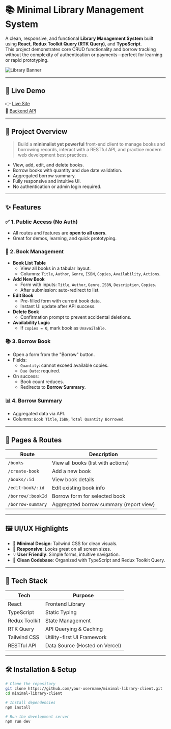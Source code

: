 # 📚 Minimal Library Management System

A clean, responsive, and functional **Library Management System** built using **React**, **Redux Toolkit Query (RTK Query)**, and **TypeScript**.  
This project demonstrates core CRUD functionality and borrow tracking without the complexity of authentication or payments—perfect for learning or rapid prototyping.

![Library Banner](https://i.ibb.co/bwjsjZz/6899308.jpg) <!-- Replace with your own banner if needed -->

---

## 🚀 Live Demo

👉 [Live Site](https://library-management-client-theta.vercel.app/)  
🔗 [Backend API](https://library-management-api-pearl.vercel.app/)

---

## 🧠 Project Overview

> Build a **minimalist yet powerful** front-end client to manage books and borrowing records, interact with a RESTful API, and practice modern web development best practices.

- View, add, edit, and delete books.
- Borrow books with quantity and due date validation.
- Aggregated borrow summary.
- Fully responsive and intuitive UI.
- No authentication or admin login required.

---

## ✨ Features

### ✅ 1. Public Access (No Auth)
- All routes and features are **open to all users**.
- Great for demos, learning, and quick prototyping.

### 📖 2. Book Management
- **Book List Table**
  - View all books in a tabular layout.
  - Columns: `Title`, `Author`, `Genre`, `ISBN`, `Copies`, `Availability`, `Actions`.
- **Add New Book**
  - Form with inputs: `Title`, `Author`, `Genre`, `ISBN`, `Description`, `Copies`.
  - After submission: auto-redirect to list.
- **Edit Book**
  - Pre-filled form with current book data.
  - Instant UI update after API success.
- **Delete Book**
  - Confirmation prompt to prevent accidental deletions.
- **Availability Logic**
  - If `copies = 0`, mark book as `Unavailable`.

### 📚 3. Borrow Book
- Open a form from the "Borrow" button.
- Fields:
  - `Quantity`: cannot exceed available copies.
  - `Due Date`: required.
- On success:
  - Book count reduces.
  - Redirects to **Borrow Summary**.

### 📊 4. Borrow Summary
- Aggregated data via API.
- Columns: `Book Title`, `ISBN`, `Total Quantity Borrowed`.

---

## 🧩 Pages & Routes

| Route              | Description                                      |
|-------------------|--------------------------------------------------|
| `/books`          | View all books (list with actions)               |
| `/create-book`    | Add a new book                                   |
| `/books/:id`      | View book details                                |
| `/edit-book/:id`  | Edit existing book info                          |
| `/borrow/:bookId` | Borrow form for selected book                    |
| `/borrow-summary` | Aggregated borrow summary (report view)          |

---

## 🖼️ UI/UX Highlights

- 🎯 **Minimal Design**: Tailwind CSS for clean visuals.
- 📱 **Responsive**: Looks great on all screen sizes.
- 💡 **User Friendly**: Simple forms, intuitive navigation.
- 🧼 **Clean Codebase**: Organized with TypeScript and Redux Toolkit Query.

---

## 🔧 Tech Stack

| Tech             | Purpose                      |
|------------------|------------------------------|
| React            | Frontend Library             |
| TypeScript       | Static Typing                |
| Redux Toolkit    | State Management             |
| RTK Query        | API Querying & Caching       |
| Tailwind CSS     | Utility-first UI Framework   |
| RESTful API      | Data Source (Hosted on Vercel)|

---

## 🛠️ Installation & Setup

```bash
# Clone the repository
git clone https://github.com/your-username/minimal-library-client.git
cd minimal-library-client

# Install dependencies
npm install

# Run the development server
npm run dev
